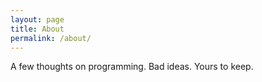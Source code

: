 ```yaml
---
layout: page
title: About
permalink: /about/
---
```


A few thoughts on programming.  Bad ideas.  Yours to keep.
